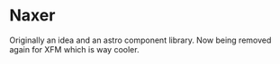 # Naxer
Originally an idea and an astro component library. Now being removed again for XFM which is way cooler.
